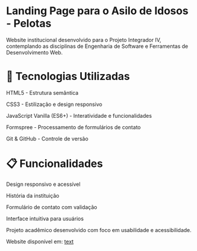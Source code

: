 
  # Landing Page para o Asilo de Idosos - Pelotas

Website institucional desenvolvido para o Projeto Integrador IV, contemplando as disciplinas de Engenharia de Software e Ferramentas de Desenvolvimento Web.

# 🚀 Tecnologias Utilizadas

HTML5 - Estrutura semântica

CSS3 - Estilização e design responsivo

JavaScript Vanilla (ES6+) - Interatividade e funcionalidades

Formspree - Processamento de formulários de contato

Git & GitHub - Controle de versão

# 📋 Funcionalidades

Design responsivo e acessível

História da instituição

Formulário de contato com validação

Interface intuitiva para usuários

Projeto acadêmico desenvolvido com foco em usabilidade e acessibilidade.

Website disponível em: [text](https://burningvicky.github.io/asiloIdosos/)